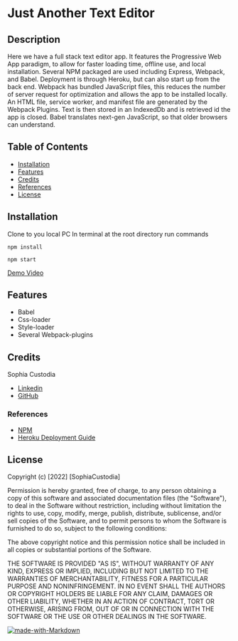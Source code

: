 # Just Another Text Editor

## Description 

Here we have a full stack text editor app. It features the Progressive Web App paradigm, to allow for faster loading time, offline use, and local installation. Several NPM packaged are used including Express, Webpack, and Babel. Deployment is through Heroku, but can also start up from the back end. Webpack has bundled JavaScript files, this reduces the number of server request for optimization and allows the app to be installed locally. An HTML file, service worker, and  manifest file are generated by the Webpack Plugins. Text is then stored in an IndexedDb and is retrieved id the app is closed. Babel translates next-gen JavaScript, so that older browsers can understand. 


## Table of Contents

* [Installation](#installation)
* [Features](#features)
* [Credits](#credits)
* [References](#references)
* [License](#license)



## Installation

Clone to you local PC
In terminal at the root directory run commands

`npm install`

`npm start`

[Demo Video](https://drive.google.com/file/d/1QhGhXUUaP1kN2-kx_BtyxVHienMEZy79/view)

## Features

* Babel
* Css-loader
* Style-loader
* Several Webpack-plugins


## Credits

Sophia Custodia
* [Linkedin](https://www.linkedin.com/in/sophia-custodia/)
* [GitHub](https://github.com/Sophtron5000)

### References 

* [NPM](https://docs.npmjs.com/)
* [Heroku Deployment Guide](https://coding-boot-camp.github.io/full-stack/heroku/heroku-deployment-guide)



## License

Copyright (c) [2022] [SophiaCustodia]

Permission is hereby granted, free of charge, to any person obtaining a copy
of this software and associated documentation files (the "Software"), to deal
in the Software without restriction, including without limitation the rights
to use, copy, modify, merge, publish, distribute, sublicense, and/or sell
copies of the Software, and to permit persons to whom the Software is
furnished to do so, subject to the following conditions:

The above copyright notice and this permission notice shall be included in all
copies or substantial portions of the Software.

THE SOFTWARE IS PROVIDED "AS IS", WITHOUT WARRANTY OF ANY KIND, EXPRESS OR
IMPLIED, INCLUDING BUT NOT LIMITED TO THE WARRANTIES OF MERCHANTABILITY,
FITNESS FOR A PARTICULAR PURPOSE AND NONINFRINGEMENT. IN NO EVENT SHALL THE
AUTHORS OR COPYRIGHT HOLDERS BE LIABLE FOR ANY CLAIM, DAMAGES OR OTHER
LIABILITY, WHETHER IN AN ACTION OF CONTRACT, TORT OR OTHERWISE, ARISING FROM,
OUT OF OR IN CONNECTION WITH THE SOFTWARE OR THE USE OR OTHER DEALINGS IN THE
SOFTWARE.


[![made-with-Markdown](https://img.shields.io/badge/Made%20with-Markdown-1f425f.svg)](http://commonmark.org)
